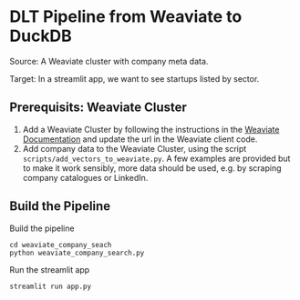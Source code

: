 # DLT Pipeline from Weaviate to DuckDB

Source:
A Weaviate cluster with company meta data.

Target:
In a streamlit app, we want to see startups listed by sector. 


## Prerequisits: Weaviate Cluster
1. Add a Weaviate Cluster by following the instructions in the [Weaviate Documentation](https://weaviate.io/developers/weaviate) and update the url in the Weaviate client code.
2. Add company data to the Weaviate Cluster, using the script `scripts/add_vectors_to_weaviate.py`. A few examples are provided but to make it work sensibly, more data should be used, e.g. by scraping company catalogues or LinkedIn.

## Build the Pipeline
Build the pipeline
```
cd weaviate_company_seach
python weaviate_company_search.py
```

Run the streamlit app
```
streamlit run app.py
```
